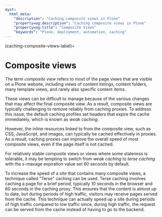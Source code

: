 ```yaml
---
myst:
  html_meta:
    "description": "Caching composite views in Plone"
    "property=og:description": "Caching composite views in Plone"
    "property=og:title": "Composite Views"
    "keywords": "Plone, deployment, automation, caching"
---
```


(caching-composite-views-label)=
# Composite views

The term *composite view* refers to most of the page views that are visible on a Plone website, including views of content listings, content folders, many template views, and rarely also specific content items. 

These views can be difficult to manage because of the various changes that may affect the final composite view. As a result, composite views are typically challenging to remove reliably from caching proxies. 
To address this issue, the default caching profiles set headers that expire the cache immediately, which is known as *weak caching*.

However, the inline resources linked to from the composite view, such as CSS, JavaScript, and images, can typically be cached effectively in proxies. As a result, caching proxies can improve the overall speed of most composite views, even if the page itself is not cached.

For relatively stable composite views or views where some staleness is tolerable, it may be tempting to switch from *weak caching* to *terse caching* with the s-maxage expiration value set 60 seconds by default. 

To increase the speed of a site that contains many composite views, a technique called "Terse" caching can be used. 
Terse caching involves caching a page for a brief period, typically 10 seconds in the browser and 60 seconds in the caching proxy. 
This ensures that the content is almost up to date, but during periods of high traffic, visitors may receive pages served from the cache.
This technique can actually speed up a site during periods of high traffic compared to low traffic since, during high traffic, the request can be served from the cache instead of having to go to the backend.
